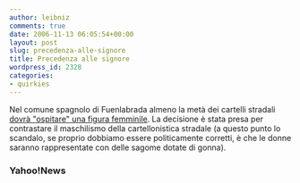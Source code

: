 ```yaml
---
author: leibniz
comments: true
date: 2006-11-13 06:05:54+00:00
layout: post
slug: precedenza-alle-signore
title: Precedenza alle signore
wordpress_id: 2328
categories:
- quirkies
---
```


Nel comune spagnolo di Fuenlabrada almeno la metà dei cartelli stradali [dovrà "ospitare" una figura femminile](http://news.yahoo.com/s/nm/20061112/od_nm/spain_sexism_dc). La decisione è stata presa per contrastare il maschilismo della cartellonistica stradale (a questo punto lo scandalo, se proprio dobbiamo essere politicamente corretti, è che le donne saranno rappresentate con delle sagome dotate di gonna).

### Yahoo!News
